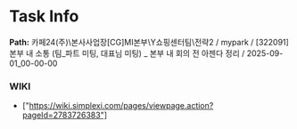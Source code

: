 # Task Info

**Path:** 카페24(주)\본사사업장\[CG]MI본부\Y쇼핑센터팀\전략2 / mypark / [322091] 본부 내 소통 (팀_파트 미팅, 대표님 미팅) _ 본부 내 회의 전 아젠다 정리 / 2025-09-01_00-00-00

### WIKI
- ["https://wiki.simplexi.com/pages/viewpage.action?pageId=2783726383"]

